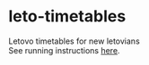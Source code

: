 # leto-timetables
Letovo timetables for new letovians\
See running instructions [here](https://github.com/LetovoLeTo/leto-main-server).